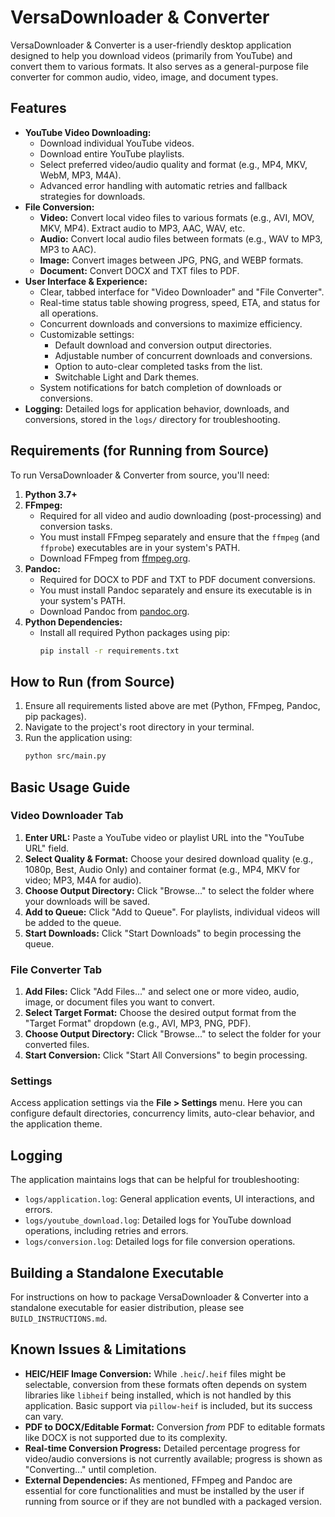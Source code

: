 # VersaDownloader & Converter

VersaDownloader & Converter is a user-friendly desktop application designed to help you download videos (primarily from YouTube) and convert them to various formats. It also serves as a general-purpose file converter for common audio, video, image, and document types.

## Features

*   **YouTube Video Downloading:**
    *   Download individual YouTube videos.
    *   Download entire YouTube playlists.
    *   Select preferred video/audio quality and format (e.g., MP4, MKV, WebM, MP3, M4A).
    *   Advanced error handling with automatic retries and fallback strategies for downloads.
*   **File Conversion:**
    *   **Video:** Convert local video files to various formats (e.g., AVI, MOV, MKV, MP4). Extract audio to MP3, AAC, WAV, etc.
    *   **Audio:** Convert local audio files between formats (e.g., WAV to MP3, MP3 to AAC).
    *   **Image:** Convert images between JPG, PNG, and WEBP formats.
    *   **Document:** Convert DOCX and TXT files to PDF.
*   **User Interface & Experience:**
    *   Clear, tabbed interface for "Video Downloader" and "File Converter".
    *   Real-time status table showing progress, speed, ETA, and status for all operations.
    *   Concurrent downloads and conversions to maximize efficiency.
    *   Customizable settings:
        *   Default download and conversion output directories.
        *   Adjustable number of concurrent downloads and conversions.
        *   Option to auto-clear completed tasks from the list.
        *   Switchable Light and Dark themes.
    *   System notifications for batch completion of downloads or conversions.
*   **Logging:** Detailed logs for application behavior, downloads, and conversions, stored in the `logs/` directory for troubleshooting.

## Requirements (for Running from Source)

To run VersaDownloader & Converter from source, you'll need:

1.  **Python 3.7+**
2.  **FFmpeg:**
    *   Required for all video and audio downloading (post-processing) and conversion tasks.
    *   You must install FFmpeg separately and ensure that the `ffmpeg` (and `ffprobe`) executables are in your system's PATH.
    *   Download FFmpeg from [ffmpeg.org](https://ffmpeg.org/download.html).
3.  **Pandoc:**
    *   Required for DOCX to PDF and TXT to PDF document conversions.
    *   You must install Pandoc separately and ensure its executable is in your system's PATH.
    *   Download Pandoc from [pandoc.org](https://pandoc.org/installing.html).
4.  **Python Dependencies:**
    *   Install all required Python packages using pip:
        ```bash
        pip install -r requirements.txt
        ```

## How to Run (from Source)

1.  Ensure all requirements listed above are met (Python, FFmpeg, Pandoc, pip packages).
2.  Navigate to the project's root directory in your terminal.
3.  Run the application using:
    ```bash
    python src/main.py
    ```

## Basic Usage Guide

### Video Downloader Tab
1.  **Enter URL:** Paste a YouTube video or playlist URL into the "YouTube URL" field.
2.  **Select Quality & Format:** Choose your desired download quality (e.g., 1080p, Best, Audio Only) and container format (e.g., MP4, MKV for video; MP3, M4A for audio).
3.  **Choose Output Directory:** Click "Browse..." to select the folder where your downloads will be saved.
4.  **Add to Queue:** Click "Add to Queue". For playlists, individual videos will be added to the queue.
5.  **Start Downloads:** Click "Start Downloads" to begin processing the queue.

### File Converter Tab
1.  **Add Files:** Click "Add Files..." and select one or more video, audio, image, or document files you want to convert.
2.  **Select Target Format:** Choose the desired output format from the "Target Format" dropdown (e.g., AVI, MP3, PNG, PDF).
3.  **Choose Output Directory:** Click "Browse..." to select the folder for your converted files.
4.  **Start Conversion:** Click "Start All Conversions" to begin processing.

### Settings
Access application settings via the **File > Settings** menu. Here you can configure default directories, concurrency limits, auto-clear behavior, and the application theme.

## Logging
The application maintains logs that can be helpful for troubleshooting:
*   `logs/application.log`: General application events, UI interactions, and errors.
*   `logs/youtube_download.log`: Detailed logs for YouTube download operations, including retries and errors.
*   `logs/conversion.log`: Detailed logs for file conversion operations.

## Building a Standalone Executable
For instructions on how to package VersaDownloader & Converter into a standalone executable for easier distribution, please see `BUILD_INSTRUCTIONS.md`.

## Known Issues & Limitations
*   **HEIC/HEIF Image Conversion:** While `.heic`/`.heif` files might be selectable, conversion from these formats often depends on system libraries like `libheif` being installed, which is not handled by this application. Basic support via `pillow-heif` is included, but its success can vary.
*   **PDF to DOCX/Editable Format:** Conversion *from* PDF to editable formats like DOCX is not supported due to its complexity.
*   **Real-time Conversion Progress:** Detailed percentage progress for video/audio conversions is not currently available; progress is shown as "Converting..." until completion.
*   **External Dependencies:** As mentioned, FFmpeg and Pandoc are essential for core functionalities and must be installed by the user if running from source or if they are not bundled with a packaged version.
```
